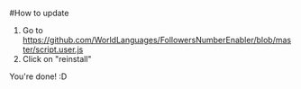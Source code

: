 #How to update
1. Go to https://github.com/WorldLanguages/FollowersNumberEnabler/blob/master/script.user.js
2. Click on "reinstall"

You're done! :D
